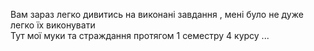 Вам зараз легко дивитись на виконані завдання , мені було не дуже легко їх виконувати 
<br>Тут мої муки та страждання протягом 1 семестру 4 курсу ...
